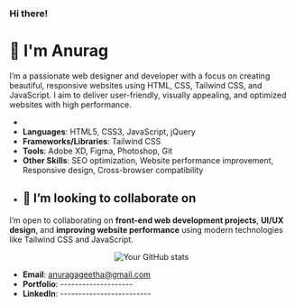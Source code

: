 ### Hi there! <h1> 👋 I'm Anurag<svg class="w-6 h-6 text-gray-800 dark:text-white" aria-hidden="true" xmlns="http://www.w3.org/2000/svg" width="24" height="24" fill="#ffff" viewBox="0 0 24 24">
  <path fill-rule="evenodd" d="M12 2c-.791 0-1.55.314-2.11.874l-.893.893a.985.985 0 0 1-.696.288H7.04A2.984 2.984 0 0 0 4.055 7.04v1.262a.986.986 0 0 1-.288.696l-.893.893a2.984 2.984 0 0 0 0 4.22l.893.893a.985.985 0 0 1 .288.696v1.262a2.984 2.984 0 0 0 2.984 2.984h1.262c.261 0 .512.104.696.288l.893.893a2.984 2.984 0 0 0 4.22 0l.893-.893a.985.985 0 0 1 .696-.288h1.262a2.984 2.984 0 0 0 2.984-2.984V15.7c0-.261.104-.512.288-.696l.893-.893a2.984 2.984 0 0 0 0-4.22l-.893-.893a.985.985 0 0 1-.288-.696V7.04a2.984 2.984 0 0 0-2.984-2.984h-1.262a.985.985 0 0 1-.696-.288l-.893-.893A2.984 2.984 0 0 0 12 2Zm3.683 7.73a1 1 0 1 0-1.414-1.413l-4.253 4.253-1.277-1.277a1 1 0 0 0-1.415 1.414l1.985 1.984a1 1 0 0 0 1.414 0l4.96-4.96Z" clip-rule="evenodd"/>
</svg> </h1>
<p>
  I’m a passionate web designer and developer with a focus on creating beautiful, responsive websites using HTML, CSS, Tailwind CSS, and JavaScript. I aim to deliver user-friendly, visually appealing, and optimized websites with high performance.
</p>

- 
- **Languages**: HTML5, CSS3, JavaScript, jQuery
- **Frameworks/Libraries**: Tailwind CSS
- **Tools**: Adobe XD, Figma, Photoshop, Git
- **Other Skills**: SEO optimization, Website performance improvement, Responsive design, Cross-browser compatibility
- ## 🤝 I’m looking to collaborate on
I’m open to collaborating on **front-end web development projects**, **UI/UX design**, and **improving website performance** using modern technologies like Tailwind CSS and JavaScript.





<p align="center">
  <img src="https://github-readme-stats.vercel.app/api?username=anurag1anuraj&show_icons=true&theme=radical" alt="Your GitHub stats" />
</p>

- **Email**: anuragageetha@gmail.com
- **Portfolio**: --------------------
- **LinkedIn**: -------------------------

